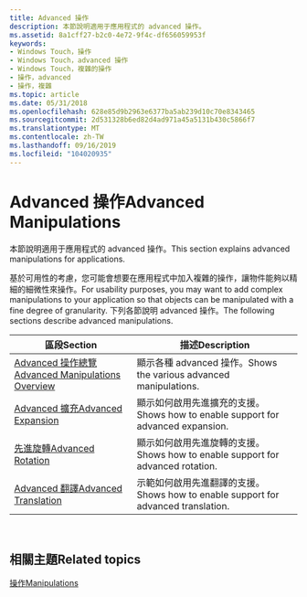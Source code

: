 ```yaml
---
title: Advanced 操作
description: 本節說明適用于應用程式的 advanced 操作。
ms.assetid: 8a1cff27-b2c0-4e72-9f4c-df656059953f
keywords:
- Windows Touch，操作
- Windows Touch，advanced 操作
- Windows Touch，複雜的操作
- 操作，advanced
- 操作，複雜
ms.topic: article
ms.date: 05/31/2018
ms.openlocfilehash: 628e85d9b2963e6377ba5ab239d10c70e8343465
ms.sourcegitcommit: 2d531328b6ed82d4ad971a45a5131b430c5866f7
ms.translationtype: MT
ms.contentlocale: zh-TW
ms.lasthandoff: 09/16/2019
ms.locfileid: "104020935"
---
```

# <a name="advanced-manipulations"></a><span data-ttu-id="e3445-108">Advanced 操作</span><span class="sxs-lookup"><span data-stu-id="e3445-108">Advanced Manipulations</span></span>

<span data-ttu-id="e3445-109">本節說明適用于應用程式的 advanced 操作。</span><span class="sxs-lookup"><span data-stu-id="e3445-109">This section explains advanced manipulations for applications.</span></span>

<span data-ttu-id="e3445-110">基於可用性的考慮，您可能會想要在應用程式中加入複雜的操作，讓物件能夠以精細的細微性來操作。</span><span class="sxs-lookup"><span data-stu-id="e3445-110">For usability purposes, you may want to add complex manipulations to your application so that objects can be manipulated with a fine degree of granularity.</span></span> <span data-ttu-id="e3445-111">下列各節說明 advanced 操作。</span><span class="sxs-lookup"><span data-stu-id="e3445-111">The following sections describe advanced manipulations.</span></span>



| <span data-ttu-id="e3445-112">區段</span><span class="sxs-lookup"><span data-stu-id="e3445-112">Section</span></span>                                                                | <span data-ttu-id="e3445-113">描述</span><span class="sxs-lookup"><span data-stu-id="e3445-113">Description</span></span>                                           |
|------------------------------------------------------------------------|-------------------------------------------------------|
| [<span data-ttu-id="e3445-114">Advanced 操作總覽</span><span class="sxs-lookup"><span data-stu-id="e3445-114">Advanced Manipulations Overview</span></span>](advanced-manipulations-overview.md) | <span data-ttu-id="e3445-115">顯示各種 advanced 操作。</span><span class="sxs-lookup"><span data-stu-id="e3445-115">Shows the various advanced manipulations.</span></span>             |
| [<span data-ttu-id="e3445-116">Advanced 擴充</span><span class="sxs-lookup"><span data-stu-id="e3445-116">Advanced Expansion</span></span>](advanced-expansion.md)                           | <span data-ttu-id="e3445-117">顯示如何啟用先進擴充的支援。</span><span class="sxs-lookup"><span data-stu-id="e3445-117">Shows how to enable support for advanced expansion.</span></span>   |
| [<span data-ttu-id="e3445-118">先進旋轉</span><span class="sxs-lookup"><span data-stu-id="e3445-118">Advanced Rotation</span></span>](advanced-rotation.md)                             | <span data-ttu-id="e3445-119">顯示如何啟用先進旋轉的支援。</span><span class="sxs-lookup"><span data-stu-id="e3445-119">Shows how to enable support for advanced rotation.</span></span>    |
| [<span data-ttu-id="e3445-120">Advanced 翻譯</span><span class="sxs-lookup"><span data-stu-id="e3445-120">Advanced Translation</span></span>](advanced-translation.md)                       | <span data-ttu-id="e3445-121">示範如何啟用先進翻譯的支援。</span><span class="sxs-lookup"><span data-stu-id="e3445-121">Shows how to enable support for advanced translation.</span></span> |



 

## <a name="related-topics"></a><span data-ttu-id="e3445-122">相關主題</span><span class="sxs-lookup"><span data-stu-id="e3445-122">Related topics</span></span>

<dl> <dt>

[<span data-ttu-id="e3445-123">操作</span><span class="sxs-lookup"><span data-stu-id="e3445-123">Manipulations</span></span>](getting-started-with-manipulations.md)
</dt> </dl>

 

 




